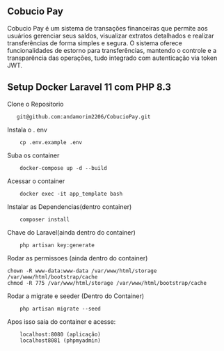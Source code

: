 Cobucio Pay
---------------------------------------------------------

Cobucio Pay é um sistema de transações financeiras que permite aos usuários gerenciar seus saldos, visualizar extratos detalhados e realizar transferências de forma simples e segura. O sistema oferece funcionalidades de estorno para transferências, mantendo o controle e a transparência das operações, tudo integrado com autenticação via token JWT.

Setup Docker Laravel 11 com PHP 8.3
------------------------------------------------------------
Clone o Repositorio

       git@github.com:andamorim2206/CobucioPay.git
Instala o . env

        cp .env.example .env
Suba os container

        docker-compose up -d --build
Acessar o container

        docker exec -it app_template bash
Instalar as Dependencias(dentro container)

        composer install

Chave do Laravel(ainda dentro do container)

        php artisan key:generate

Rodar as permissoes (ainda dentro do container)

    chown -R www-data:www-data /var/www/html/storage /var/www/html/bootstrap/cache
    chmod -R 775 /var/www/html/storage /var/www/html/bootstrap/cache
Rodar a migrate e seeder (Dentro do Container)

        php artisan migrate --seed

Apos isso saia do container e acesse:

        localhost:8080 (aplicação)
        localhost8081 (phpmyadmin)



